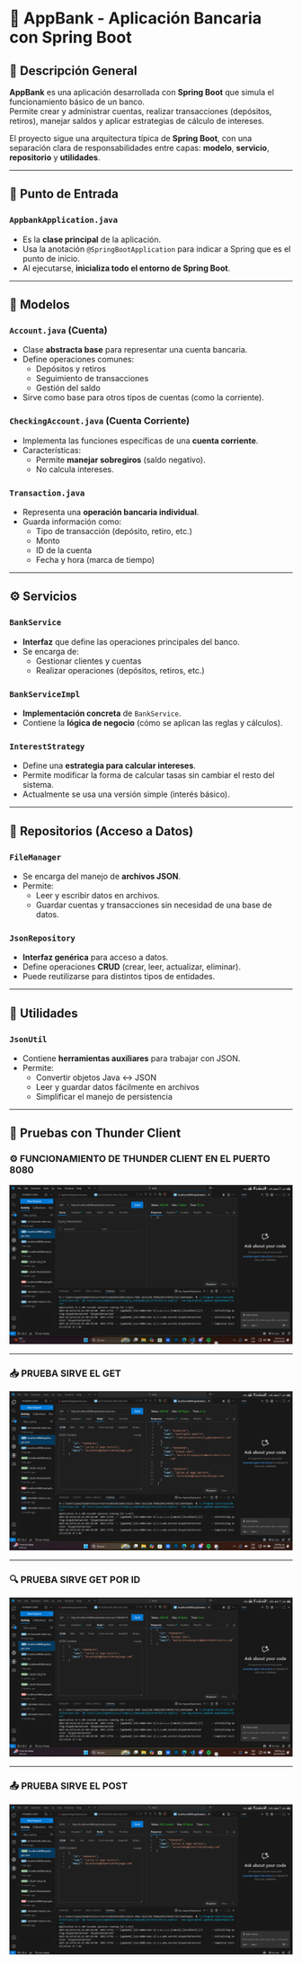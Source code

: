 # 🏦 AppBank - Aplicación Bancaria con Spring Boot

## 📘 Descripción General
**AppBank** es una aplicación desarrollada con **Spring Boot** que simula el funcionamiento básico de un banco.  
Permite crear y administrar cuentas, realizar transacciones (depósitos, retiros), manejar saldos y aplicar estrategias de cálculo de intereses.  

El proyecto sigue una arquitectura típica de **Spring Boot**, con una separación clara de responsabilidades entre capas: **modelo**, **servicio**, **repositorio** y **utilidades**.

---

## 🚀 Punto de Entrada
### `AppbankApplication.java`
- Es la **clase principal** de la aplicación.
- Usa la anotación `@SpringBootApplication` para indicar a Spring que es el punto de inicio.
- Al ejecutarse, **inicializa todo el entorno de Spring Boot**.

---

## 🧩 Modelos 

### `Account.java` (Cuenta)
- Clase **abstracta base** para representar una cuenta bancaria.
- Define operaciones comunes:
  - Depósitos y retiros  
  - Seguimiento de transacciones  
  - Gestión del saldo  
- Sirve como base para otros tipos de cuentas (como la corriente).

### `CheckingAccount.java` (Cuenta Corriente)
- Implementa las funciones específicas de una **cuenta corriente**.
- Características:
  - Permite **manejar sobregiros** (saldo negativo).  
  - No calcula intereses.

### `Transaction.java` 
- Representa una **operación bancaria individual**.  
- Guarda información como:
  - Tipo de transacción (depósito, retiro, etc.)
  - Monto
  - ID de la cuenta
  - Fecha y hora (marca de tiempo)

---

## ⚙️ Servicios 

### `BankService`
- **Interfaz** que define las operaciones principales del banco.
- Se encarga de:
  - Gestionar clientes y cuentas  
  - Realizar operaciones (depósitos, retiros, etc.)

### `BankServiceImpl`
- **Implementación concreta** de `BankService`.
- Contiene la **lógica de negocio** (cómo se aplican las reglas y cálculos).

### `InterestStrategy`
- Define una **estrategia para calcular intereses**.
- Permite modificar la forma de calcular tasas sin cambiar el resto del sistema.
- Actualmente se usa una versión simple (interés básico).

---

## 💾 Repositorios (Acceso a Datos)

### `FileManager`
- Se encarga del manejo de **archivos JSON**.
- Permite:
  - Leer y escribir datos en archivos.  
  - Guardar cuentas y transacciones sin necesidad de una base de datos.

### `JsonRepository`
- **Interfaz genérica** para acceso a datos.
- Define operaciones **CRUD** (crear, leer, actualizar, eliminar).
- Puede reutilizarse para distintos tipos de entidades.

---

## 🧰 Utilidades

### `JsonUtil`
- Contiene **herramientas auxiliares** para trabajar con JSON.
- Permite:
  - Convertir objetos Java ↔ JSON  
  - Leer y guardar datos fácilmente en archivos  
  - Simplificar el manejo de persistencia

 ---

## 📡 Pruebas con Thunder Client

### ⚙️ FUNCIONAMIENTO DE THUNDER CLIENT EN EL PUERTO 8080
![FUNCIONAMIENTO DE THUNDER CLIENT EN EL PUERTO 8080](./prueba%20arranca%20thunder%20client.png)

---

### 📥 PRUEBA SIRVE EL GET
![PRUEBA SIRVE EL GET](./PRUEBA%20SIRVE%20EL%20GET.png)

---

### 🔍 PRUEBA SIRVE GET POR ID
![PRUEBA SIRVE GET POR ID](./PRUEBA%20SIRVE%20GET%20POR%20ID.png)

---

### 📤 PRUEBA SIRVE EL POST
![PRUEBA SIRVE EL POST](./prueba%20sirve%20el%20POST.png)

